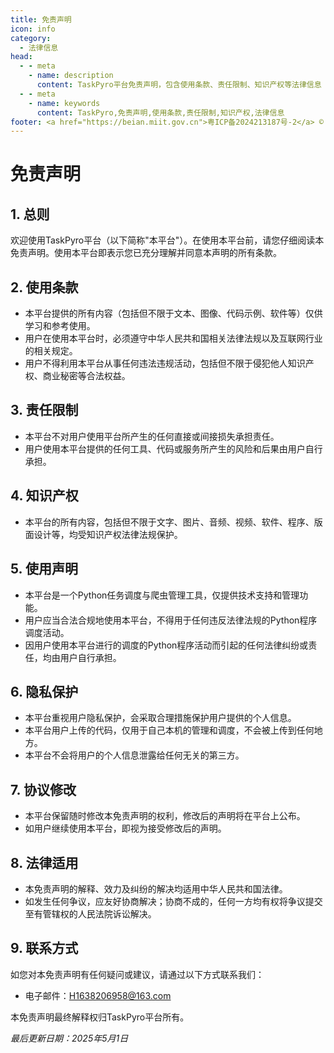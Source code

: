 ```yaml
---
title: 免责声明
icon: info
category:
  - 法律信息
head:
  - - meta
    - name: description
      content: TaskPyro平台免责声明，包含使用条款、责任限制、知识产权等法律信息
  - - meta
    - name: keywords
      content: TaskPyro,免责声明,使用条款,责任限制,知识产权,法律信息
footer: <a href="https://beian.miit.gov.cn">粤ICP备2024213187号-2</a> © 2025-至今 TaskPyro
---
```


# 免责声明

## 1. 总则

欢迎使用TaskPyro平台（以下简称"本平台"）。在使用本平台前，请您仔细阅读本免责声明。使用本平台即表示您已充分理解并同意本声明的所有条款。

## 2. 使用条款

- 本平台提供的所有内容（包括但不限于文本、图像、代码示例、软件等）仅供学习和参考使用。
- 用户在使用本平台时，必须遵守中华人民共和国相关法律法规以及互联网行业的相关规定。
- 用户不得利用本平台从事任何违法违规活动，包括但不限于侵犯他人知识产权、商业秘密等合法权益。

## 3. 责任限制

- 本平台不对用户使用平台所产生的任何直接或间接损失承担责任。
- 用户使用本平台提供的任何工具、代码或服务所产生的风险和后果由用户自行承担。

## 4. 知识产权

- 本平台的所有内容，包括但不限于文字、图片、音频、视频、软件、程序、版面设计等，均受知识产权法律法规保护。

## 5. 使用声明

- 本平台是一个Python任务调度与爬虫管理工具，仅提供技术支持和管理功能。
- 用户应当合法合规地使用本平台，不得用于任何违反法律法规的Python程序调度活动。
- 因用户使用本平台进行的调度的Python程序活动而引起的任何法律纠纷或责任，均由用户自行承担。

## 6. 隐私保护

- 本平台重视用户隐私保护，会采取合理措施保护用户提供的个人信息。
- 本平台用户上传的代码，仅用于自己本机的管理和调度，不会被上传到任何地方。
- 本平台不会将用户的个人信息泄露给任何无关的第三方。

## 7. 协议修改

- 本平台保留随时修改本免责声明的权利，修改后的声明将在平台上公布。
- 如用户继续使用本平台，即视为接受修改后的声明。

## 8. 法律适用

- 本免责声明的解释、效力及纠纷的解决均适用中华人民共和国法律。
- 如发生任何争议，应友好协商解决；协商不成的，任何一方均有权将争议提交至有管辖权的人民法院诉讼解决。

## 9. 联系方式

如您对本免责声明有任何疑问或建议，请通过以下方式联系我们：

- 电子邮件：H1638206958@163.com

本免责声明最终解释权归TaskPyro平台所有。

*最后更新日期：2025年5月1日*